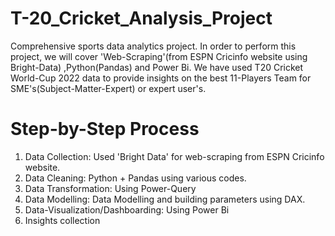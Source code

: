 # T-20_Cricket_Analysis_Project
Comprehensive sports data analytics project. In order to perform this project, we will cover 'Web-Scraping'(from ESPN Cricinfo website using Bright-Data) ,Python(Pandas) and Power Bi.
We have used T20 Cricket World-Cup 2022 data to provide insights on the best 11-Players Team for SME's(Subject-Matter-Expert) or expert user's.
# Step-by-Step Process
1) Data Collection: Used 'Bright Data' for web-scraping from ESPN Cricinfo website.
2) Data Cleaning: Python + Pandas using various codes.
3) Data Transformation: Using Power-Query
4) Data Modelling: Data Modelling and building parameters using DAX.
5) Data-Visualization/Dashboarding: Using Power Bi
6) Insights collection
